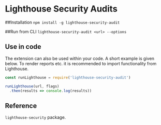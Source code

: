 # Lighthouse Security Audits

##Installation
`npm install -g lighthouse-security-audit`

##Run from CLI
`lighthouse-security-audit <url> --options`

## Use in code

The extension can also be used within your code. A short example is given below.
To render reports etc. it is recommended to import functionality from Lighthouse.

```javascript
const runLighthouse = require('lighthouse-security-audit')

runLighthouse(url, flags)
  .then(results => console.log(results))
```
## Reference
`lighthouse-security`  package.